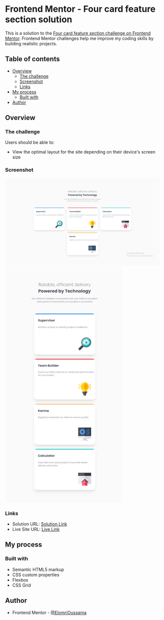 # Frontend Mentor - Four card feature section solution

This is a solution to the [Four card feature section challenge on Frontend Mentor](https://www.frontendmentor.io/challenges/four-card-feature-section-weK1eFYK). Frontend Mentor challenges help me improve my coding skills by building realistic projects. 

## Table of contents

- [Overview](#overview)
  - [The challenge](#the-challenge)
  - [Screenshot](#screenshot)
  - [Links](#links)
- [My process](#my-process)
  - [Built with](#built-with)
- [Author](#author)

## Overview

### The challenge

Users should be able to:

- View the optimal layout for the site depending on their device's screen size

### Screenshot

![Desktop Screenshot](./images/desktop-screenshot.png)
![Mobile Screenshot](./images/mobile-screenshot.png)

### Links

- Solution URL: [Solution Link](https://github.com/saxabani/four-Card-feature-section-master)
- Live Site URL: [Live Link]()

## My process

### Built with

- Semantic HTML5 markup
- CSS custom properties
- Flexbox
- CSS Grid

## Author

- Frontend Mentor - [@ElomriOussama](https://www.frontendmentor.io/profile/saxabani)